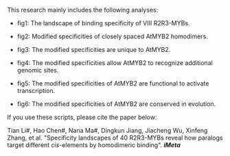 This research mainly includes the following analyses:

- fig1: The landscape of binding specificity of VIII R2R3-MYBs.

- fig2: Modified specificities of closely spaced AtMYB2 homodimers.

- fig3: The modified specificities are unique to AtMYB2.

- fig4: The modified specificities allow AtMYB2 to recognize additional genomic sites.
  
- fig5: The modified specificities of AtMYB2 are functional to activate transcription.

- fig6: The modified specificities of AtMYB2 are conserved in evolution.

If you use these scripts, please cite the paper below:

Tian Li#, Hao Chen#, Nana Ma#, Dingkun Jiang, Jiacheng Wu, Xinfeng Zhang, et al. "Specificity landscapes of 40 R2R3-MYBs reveal how paralogs target different *cis*-elements by homodimeric binding". ***iMeta***

